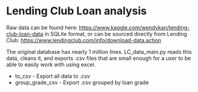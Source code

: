 # Lending Club Loan analysis
Raw data can be found here: https://www.kaggle.com/wendykan/lending-club-loan-data in SQLite format, or can be sourced directly from Lending Club: https://www.lendingclub.com/info/download-data.action

The original database has nearly 1 million lines. LC_data_main.py reads this data, cleans it, and exports .csv files that are small enough for a user to be able to easily work with using excel.

* to_csv - Export all data to .csv
* group_grade_csv - Export .csv grouped by loan grade

